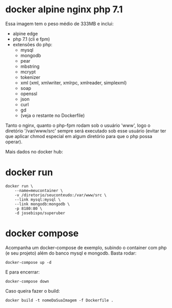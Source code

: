 # docker alpine nginx php 7.1

Essa imagem tem o peso médio de 333MB e inclui:
- alpine edge
- php 7.1 (cli e fpm)
- extensões do php:
    - mysql
    - mongodb
    - pear
    - mbstring
    - mcrypt
    - tokenizer
    - xml (xml, xmlwriter, xmlrpc, xmlreader, simplexml)
    - soap
    - openssl
    - json
    - curl
    - gd 
    - (veja o restante no Dockerfile)

Tanto o nginx, quanto o php-fpm rodam sob o usuário 'www', logo o diretório '/var/www/src' sempre será executado sob esse usuário (evitar ter que aplicar chmod especial em algum diretório para que o php possa operar).



Mais dados no docker hub:
# docker run
```
docker run \
    --name=meucontainer \
    -v /diretorio/seuconteudo:/var/www/src \
    --link mysql:mysql \
    --link mongodb:mongodb \
    -p 8180:80 \
    -d josebispo/superuber
```

# docker compose

Acompanha um docker-compose de exemplo, subindo o container com php (e seu projeto) além do banco mysql e mongodb. Basta rodar:
```
docker-compose up -d
```

E para encerrar:
```
docker-compose down
```

Caso queira fazer o build:
```
docker build -t nomeDaSuaImagem -f Dockerfile .
```